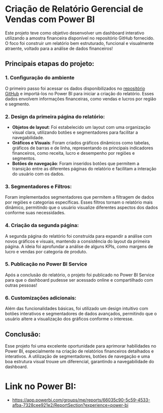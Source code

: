 # Criação de Relatório Gerencial de Vendas com Power BI

Este projeto teve como objetivo desenvolver um dashboard interativo utilizando a amostra financeira disponível no repositório GitHub fornecido. O foco foi construir um relatório bem estruturado, funcional e visualmente atraente, voltado para a análise de dados financeiros!

## Principais etapas do projeto:

### 1. Configuração do ambiente
O primeiro passo foi acessar os dados disponibilizados no [repositório GitHub](https://github.com/julianazanelatto/power_bi_analyst) e importá-los no Power BI para iniciar a criação do relatório. Esses dados envolvem informações financeiras, como vendas e lucros por região e segmento.

### 2. Design da primeira página do relatório:
- **Objetos de layout**: Foi estabelecido um layout com uma organização visual clara, utilizando botões e segmentadores para facilitar a navegabilidade.
- **Gráficos e Visuais**: Foram criados gráficos dinâmicos como tabelas, gráficos de barras e de linha, representando os principais indicadores financeiros, como receita, lucro e desempenho por regiões e segmentos.
- **Botões de navegação**: Foram inseridos botões que permitem a transição entre as diferentes páginas do relatório e facilitam a interação do usuário com os dados.

### 3. Segmentadores e Filtros:
Foram implementados segmentadores que permitem a filtragem de dados por regiões e categorias específicas. Esses filtros tornam o relatório mais dinâmico, permitindo que o usuário visualize diferentes aspectos dos dados conforme suas necessidades.

### 4. Criação da segunda página:
A segunda página do relatório foi construída para expandir a análise com novos gráficos e visuais, mantendo a consistência do layout da primeira página. A ideia foi aprofundar a análise de alguns KPIs, como margens de lucro e vendas por categoria de produto.

### 5. Publicação no Power BI Service
Após a conclusão do relatório, o projeto foi publicado no Power BI Service para que o dashboard pudesse ser acessado online e compartilhado com outras pessoas!

### 6. Customizações adicionais:
Além das funcionalidades básicas, foi utilizado um design intuitivo com botões interativos e segmentadores de dados avançados, permitindo que o usuário altere a visualização dos gráficos conforme o interesse.

## Conclusão:
Esse projeto foi uma excelente oportunidade para aprimorar habilidades no Power BI, especialmente na criação de relatórios financeiros detalhados e interativos. A utilização de segmentadores, botões de navegação e uma boa estrutura visual trouxe um diferencial, garantindo a navegabilidade do dashboard.

# Link no Power BI:
- https://app.powerbi.com/groups/me/reports/66035c90-5c59-4533-afba-7328cee921e2/ReportSection?experience=power-bi
